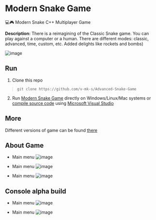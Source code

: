 # Modern Snake Game
💻🎮 Modern Snake С++ Multiplayer Game

**Description:**
There is a reimagining of the Сlassic Snake game. You can play against a computer or a human.
There are different modes: classic, advanced, time, custom, etc.
Added delights like rockets and bombs)

![image](https://user-images.githubusercontent.com/32800793/155964773-7ad28146-2e8e-4d8e-9fe3-47569cbb9378.png)

## Run

1. Clone this repo
> `git clone https://github.com/v-mk-s/Advanced-Snake-Game`
2. Run [Modern Snake Game](https://github.com/v-mk-s/Advanced-Snake-Game/blob/master/snake_v4_0_0.exe) directly on Windows/Linux/Mac systems or [compile source code](https://github.com/v-mk-s/Advanced-Snake-Game/tree/master/22_Snake) using [Microsoft Visual Studio](https://visualstudio.microsoft.com/)

## More
Different versions of game can be found [there](https://github.com/v-mk-s/Advanced-Snake-Game/tree/master/22_Snake/1-All_versions)

## About Game
* Main menu
![image](https://user-images.githubusercontent.com/32800793/155964918-217e8556-0bfe-4c50-9890-51245a8fa94c.png)

* Main menu
![image](https://user-images.githubusercontent.com/32800793/155964368-8ab3246c-f320-474c-acff-a6e196fdb3fc.png)

* Main menu
![image](https://user-images.githubusercontent.com/32800793/155964597-498e3f32-11c2-41c8-b40c-1f3c3a3f93fd.png)

## Console alpha build

* Main menu
![image](https://user-images.githubusercontent.com/32800793/155965017-2d729566-0af9-4eeb-b892-37514bc0e7c8.png)

* Main menu
![image](https://user-images.githubusercontent.com/32800793/155965219-7c31a093-2c64-4de3-8ff9-36e797225af0.png)
